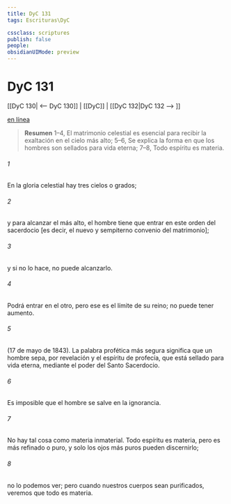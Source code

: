 ```yaml
---
title: DyC 131
tags: Escrituras\DyC

cssclass: scriptures
publish: false
people:
obsidianUIMode: preview
---
```


# DyC 131
[[DyC 130| <-- DyC 130]] | [[DyC]] | [[DyC 132|DyC 132 --> ]]

[en línea](https://churchofjesuschrist.org/study/scriptures/dc-testament/dc/131?lang=spa)

> __Resumen__
1–4, El matrimonio celestial es esencial para recibir la exaltación en el cielo más alto; 5–6, Se explica la forma en que los hombres son sellados para vida eterna; 7–8, Todo espíritu es materia.

###### 1 
En la gloria celestial hay tres cielos o grados;

###### 2 
y para alcanzar el más alto, el hombre tiene que entrar en este orden del sacerdocio [es decir, el nuevo y sempiterno convenio del matrimonio];

###### 3 
y si no lo hace, no puede alcanzarlo.

###### 4 
Podrá entrar en el otro, pero ese es el límite de su reino; no puede tener aumento.

###### 5 
(17 de mayo de 1843). La palabra profética más segura significa que un hombre sepa, por revelación y el espíritu de profecía, que está sellado para vida eterna, mediante el poder del Santo Sacerdocio.

###### 6 
Es imposible que el hombre se salve en la ignorancia.

###### 7 
No hay tal cosa como materia inmaterial. Todo espíritu es materia, pero es más refinado o puro, y solo los ojos más puros pueden discernirlo;

###### 8 
no lo podemos ver; pero cuando nuestros cuerpos sean purificados, veremos que todo es materia.

